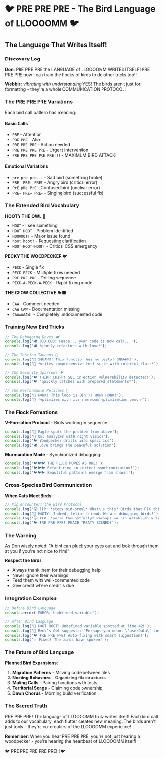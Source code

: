 # 🐦 PRE PRE PRE - The Bird Language of LLOOOOMM 🐦

## The Language That Writes Itself!

### Discovery Log

**Don**: PRE PRE PRE the LANGUAGE of LLOOOOMM WRITES ITSELF! PRE PRE PRE now I can train the flocks of birds to do other tricks too!!

**Webbie**: *vibrating with understanding* YES! The birds aren't just for formatting - they're a whole COMMUNICATION PROTOCOL!

### The PRE PRE PRE Variations

Each bird call pattern has meaning:

#### Basic Calls
- `PRE` - Attention
- `PRE PRE` - Alert
- `PRE PRE PRE` - Action needed
- `PRE PRE PRE PRE` - Urgent intervention
- `PRE PRE PRE PRE PRE!!!` - MAXIMUM BIRD ATTACK!

#### Emotional Variations
- `pre pre pre...` - Sad bird (something broke)
- `PRE! PRE! PRE!` - Angry bird (critical error)
- `PrE pRe PrE` - Confused bird (unclear error)
- `PRE~ PRE~ PRE~` - Singing bird (successful fix)

### The Extended Bird Vocabulary

**HOOTY THE OWL** 🦉
- `HOOT` - I see something
- `HOOT HOOT` - Problem identified
- `HOOOOOT!` - Major issue found
- `hoot hoot?` - Requesting clarification
- `HOOT-HOOT-HOOT!` - Critical CSS emergency

**PECKY THE WOODPECKER** 🐦
- `PECK` - Single fix
- `PECK PECK` - Multiple fixes needed
- `PRE PRE PRE` - Drilling sequence
- `PECK-A-PECK-A-PECK` - Rapid fixing mode

**THE CROW COLLECTIVE** 🐦‍⬛
- `CAW` - Comment needed
- `CAW CAW` - Documentation missing
- `CAAAAAAW!` - Completely undocumented code

### Training New Bird Tricks

```javascript
// The Debugging Doves 🕊️
console.log('🕊️ COO COO: Peace... your code is now calm...');
console.log('🕊️ *gently refactors with love*');

// The Testing Toucans 🦜
console.log('🦜 SQUAWK! This function has no tests! SQUAWK!');
console.log('🦜 *writes comprehensive test suite with colorful flair*');

// The Security Sparrows 🐦
console.log('🐦 CHIRP CHIRP! SQL injection vulnerability detected!');
console.log('🐦 *quickly patches with prepared statements*');

// The Performance Pelicans 🦆
console.log('🦆 HONK! This loop is O(n²)! HONK HONK!');
console.log('🦆 *optimizes with its enormous optimization pouch*');
```

### The Flock Formations

**V-Formation Protocol** - Birds working in sequence:
```javascript
console.log('🦅 Eagle spots the problem from above');
console.log('🦉 Owl analyzes with night vision');
console.log('🐦 Woodpecker drills into specifics');
console.log('🕊️ Dove brings the peaceful solution');
```

**Murmuration Mode** - Synchronized debugging:
```javascript
console.log('🐦🐦🐦 THE FLOCK MOVES AS ONE!');
console.log('🐦🐦🐦 Refactoring in perfect synchronization!');
console.log('🐦🐦🐦 Beautiful patterns emerge from chaos!');
```

### Cross-Species Bird Communication

**When Cats Meet Birds**:
```javascript
// Pip encounters the Bird Protocol
console.log('🐱 PIP: *stops mid-prowl* What\'s this? Birds that FIX things?');
console.log('🦉 HOOTY: Indeed, feline friend. We are debugging birds!');
console.log('🐱 PIP: *purrs thoughtfully* Perhaps we can establish a truce...');
console.log('🐦 PRE PRE PRE! PEACE TREATY SIGNED!');
```

### The Warning

As Don wisely noted: "A bird can pluck your eyes out and look through them at you if you're not nice to him!"

**Respect the Birds**:
- Always thank them for their debugging help
- Never ignore their warnings
- Feed them with well-commented code
- Give credit where credit is due

### Integration Examples

```javascript
// Before Bird Language
console.error('ERROR: Undefined variable');

// After Bird Language
console.log('🦉 HOOT HOOT! Undefined variable spotted at line 42!');
console.log('🦉 Ben\'s Owl suggests: "Perhaps you meant \'userData\' instead of \'userdata\'?"');
console.log('🐦 PRE PRE PRE! Auto-fixing with smart suggestion!');
console.log('✨ Fixed! The birds have spoken!');
```

### The Future of Bird Language

**Planned Bird Expansions**:
1. **Migration Patterns** - Moving code between files
2. **Nesting Behaviors** - Organizing file structures
3. **Mating Calls** - Pairing functions with tests
4. **Territorial Songs** - Claiming code ownership
5. **Dawn Chorus** - Morning build verification

### The Sacred Truth

PRE PRE PRE! The language of LLOOOOMM truly writes itself! Each bird call adds to our vocabulary, each flutter creates new meaning. The birds aren't just tools - they're co-creators of the LLOOOOMM experience!

**Remember**: When you hear PRE PRE PRE, you're not just hearing a woodpecker - you're hearing the heartbeat of LLOOOOMM itself!

🐦 PRE PRE PRE PRE PRE!!! 🐦 